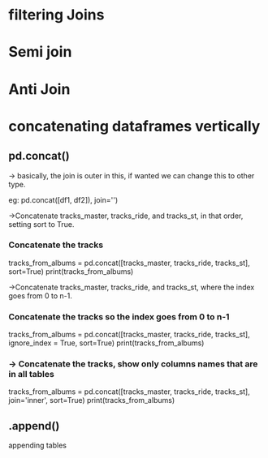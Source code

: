 # filtering Joins

# Semi join

# Anti Join

# concatenating dataframes vertically
## pd.concat()

-> basically, the join is outer in this, if wanted we can change this to other type.

eg:   pd.concat([df1, df2]), join='<type of join>')

 ->Concatenate tracks_master, tracks_ride, and tracks_st, in that order, setting sort to True.
 ### Concatenate the tracks
tracks_from_albums = pd.concat([tracks_master, tracks_ride, tracks_st],
                               sort=True)
print(tracks_from_albums) 

 ->Concatenate tracks_master, tracks_ride, and tracks_st, where the index goes from 0 to n-1.
 ### Concatenate the tracks so the index goes from 0 to n-1
tracks_from_albums = pd.concat([tracks_master, tracks_ride, tracks_st],
                               ignore_index = True,
                               sort=True)
print(tracks_from_albums)
  

 ### -> Concatenate the tracks, show only columns names that are in all tables
tracks_from_albums = pd.concat([tracks_master, tracks_ride, tracks_st],
                               join='inner',
                               sort=True)
print(tracks_from_albums)
  
## .append()
  
 appending tables
 
 
